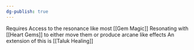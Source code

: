 ```yaml
---
dg-publish: true
---
```

Requires Access to the resonance like most [[Gem Magic]]
Resonating with [[Heart Gems]] to either move them or produce arcane like effects
An extension of this is [[Taluk Healing]]

